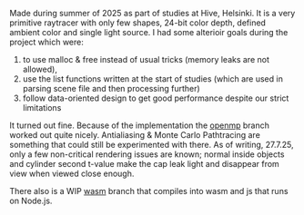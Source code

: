 Made during summer of 2025 as part of studies at Hive, Helsinki. It is a very primitive raytracer with only few shapes, 24-bit color depth, defined ambient color and single light source. I had some alterioir goals during the project which were: 
1) to use malloc & free instead of usual tricks (memory leaks are not allowed),
2) use the list functions written at the start of studies (which are used in parsing scene file and then processing further)
3) follow data-oriented design to get good performance despite our strict limitations

It turned out fine. Because of the implementation the [openmp](https://github.com/jotuel/minirt/tree/openmp) branch worked out quite nicely. Antialiasing & Monte Carlo Pathtracing are something that could still be experimented with there. As of writing, 27.7.25, only a few non-critical rendering issues are known; normal inside objects and cylinder second t-value make the cap leak light and disappear from view when viewed close enough.

There also is a WIP [wasm](https://github.com/jotuel/minirt/tree/openmp) branch that compiles into wasm and js that runs on Node.js. 
